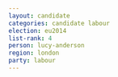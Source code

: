```yaml
---
layout: candidate
categories: candidate labour
election: eu2014
list-rank: 4
person: lucy-anderson
region: london
party: labour
---
```

